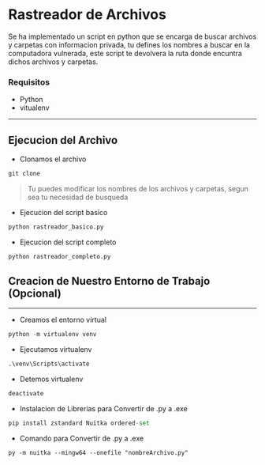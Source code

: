 # Rastreador de Archivos
Se ha implementado un script en python que se encarga de buscar archivos y carpetas con informacion privada, tu defines los nombres a buscar en la computadora vulnerada, este script te devolvera la ruta donde encuntra dichos archivos y carpetas.

### Requisitos 
- Python 
- vitualenv
------------------------------------------

## Ejecucion del Archivo

- Clonamos el archivo 
```python
git clone 
```
> Tu puedes modificar los nombres de los archivos y carpetas, segun sea tu necesidad de busqueda

- Ejecucion del script basico
```python
python rastreador_basico.py
```

- Ejecucion del script completo
```python
python rastreador_completo.py
```


## Creacion de Nuestro Entorno de Trabajo (Opcional)
---------------------------------

- Creamos el entorno virtual
```python
python -m virtualenv venv
```

- Ejecutamos virtualenv
```python
.\venv\Scripts\activate
```

- Detemos virtualenv
```python
deactivate
```


- Instalacion de Librerias para Convertir de .py a .exe


```python
pip install zstandard Nuitka ordered-set
```

- Comando para Convertir de .py a .exe

```
py -m nuitka --mingw64 --onefile "nombreArchivo.py"
```
